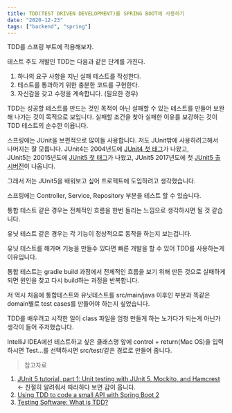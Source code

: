 ```yaml
---
title: TDD(TEST DRIVEN DEVELOPMENT)를 SPRING BOOT에 사용하기
date: "2020-12-23"
tags: ["backend", "spring"]
---
```


TDD를 스프링 부트에 적용해보자.

테스트 주도 개발인 TDD는 다음과 같은 단계를 가진다.

1. 하나의 요구 사항을 지닌 실패 테스트를 작성한다.
2. 테스트를 통과하기 위한 충분한 코드를 구현한다.
3. 자신감을 갖고 수정을 계속합니다. (필요한 경우)

TDD는 성공할 테스트를 만드는 것인 목적이 아닌 살패할 수 있는 테스트를 만들어 보완해 나가는 것이 목적으로 보입니다.
실패할 조건을 찾아 실패한 이유를 보강하는 것이 TDD 테스트의 순수한 이윱니다.

스프링에는 JUnit을 보편적으로 많이들 사용합니다. 저도 JUnit밖에 사용하려고해서 나머지는 잘 모릅니다.
JUnit4는 2004년도에 [JUnit4 첫 태그](https://github.com/junit-team/junit4/releases/tag/r3.8.2)가 나왔고,  
JUnit5는 20015년도에 [JUnit5 첫 태그](https://github.com/junit-team/junit5/releases/tag/prototype-0)가 나왔고,
JUnit5 2017년도에 첫 [JUnit5 출시버전](https://github.com/junit-team/junit5/releases/tag/r5.0.0)이 나옵니다.

그래서 저는 JUnit5을 배워보고 싶어 프로젝트에 도입하려고 생각했습니다.

스프링에는 Controller, Service, Repository 부분을 테스트 할 수 있습니다.

통합 테스트 같은 경우는 전체적인 흐름을 한번 돌리는 느낌으로 생각하시면 될 것 같습니다.

유닛 테스트 같은 경우는 각 기능이 정상적으로 동작을 하는지 보는겁니다.

유닛 테스트를 해가며 기능을 만들수 있다면 빠른 개발을 할 수 있어 TDD를 사용하는게 이유입니다.

통합 테스트는 gradle build 과정에서 전체적인 흐름을 보기 위해 만든 것으로 실패하게 되면 원인을 찾고 다시 build하는 과정을 반복합니다.

저 역시 처음에 통합테스트와 유닛테스트를 src/main/java 이후인 부분과 똑같은 domain별로 test cases를 만들어야 하는지 싶었습니다.

TDD를 배우려고 시작한 일이 class 파일을 엄청 만들게 하는 노가다가 되는게 아닌가 생각이 들어 주저했습니다.

IntelliJ IDEA에선 테스트하고 싶은 클래스명 앞에 control + return(Mac OS)을 입력하시면 Test...를 선택하시면 src/test/같은 경로로 만들어 줍니다.

> 참고자료

1. [JUnit 5 tutorial, part 1: Unit testing with JUnit 5, Mockito, and Hamcrest](https://www.infoworld.com/article/3537563/junit-5-tutorial-part-1-unit-testing-with-junit-5-mockito-and-hamcrest.html) <- 친절히 알려줘서 따라하다 보면 감이 옵니다.
2. [Using TDD to code a small API with Spring Boot 2](https://gregodadone.com/2020/06/08/using-tdd-to-code-a-small-api-with-spring-boot-2/)
3. [Testing Software: What is TDD?](https://medium.com/javascript-scene/testing-software-what-is-tdd-459b2145405c)
